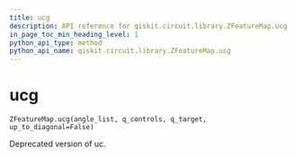 ```yaml
---
title: ucg
description: API reference for qiskit.circuit.library.ZFeatureMap.ucg
in_page_toc_min_heading_level: 1
python_api_type: method
python_api_name: qiskit.circuit.library.ZFeatureMap.ucg
---
```


# ucg

<span id="qiskit.circuit.library.ZFeatureMap.ucg" />

`ZFeatureMap.ucg(angle_list, q_controls, q_target, up_to_diagonal=False)`

Deprecated version of uc.

